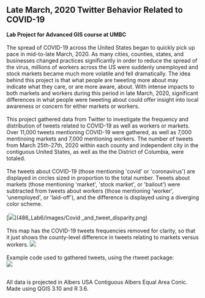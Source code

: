 ## Late March, 2020 Twitter Behavior Related to COVID-19
**Lab Project for Advanced GIS course at UMBC**
<br><br>
  The spread of COVID-19 across the United States began to quickly pick up pace in mid-to-late March, 2020. As many cities, counties, states, and businesses changed practices significantly in order to reduce the spread of the virus, millions of workers across the US were suddenly unemployed and stock markets became much more volatile and fell dramatically. The idea behind this project is that what people are tweeting more about may indicate what they care, or are more aware, about. With intense impacts to both markets and workers during this period in late March, 2020, significant differences in what people were tweeting about could offer insight into local awareness or concern for either markets or workers.
<br>  
  This project gathered data from Twitter to investigate the frequency and distribution of tweets related to COVID-19 as well as workers or markets. Over 11,000 tweets mentioning COVID-19 were gathered, as well as 7,000 mentinoing markets and 7,000 mentioning workers.
The number of tweets from March 25th-27th, 2020 within each county and independent city in the contiguous United States, as well as the the District of Columbia, were totaled.
<br>  
  The tweets about COVID-19 (those mentioning 'covid' or 'coronavirus') are displayed in circles sized in proportion to the total number.
Tweets about markets (those mentioning 'market', 'stock market', or 'bailout') were subtracted from tweets about workers (those mentioning 'worker', 'unemployed', or 'laid-off'), and the difference is displayed using a diverging color scheme.
<br>  
[<image src="../486_Lab6/images/Covid _and_tweet_disparity.png?raw=true"/>](486_Lab6/images/Covid _and_tweet_disparity.png)
<br><br>
  This map has the COVID-19 tweets frequencies removed for clarity, so that it just shows the county-level difference in tweets relating to markets versus workers.
[<image src="../486_Lab6/images/worker_market_tweets.png?raw=true"/>](486_Lab6/images/worker_market_tweets.png)
<br>  
  Example code used to gathered tweets, using the rtweet package:
<br>
<image src="../486_Lab6/images/r_code_block.PNG?raw=true"/>

<br>  
All data is projected in Albers USA Contiguous Albers Equal Area Conic.
<br>
Made using QGIS 3.10 and R 3.6.
